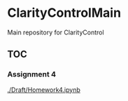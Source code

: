 # ClarityControlMain
Main repository for ClarityControl

## TOC

### Assignment 4

[./Draft/Homework4.ipynb](https://github.com/Upward-Spiral-Science/claritycontrol/blob/master/Draft/Homework4.ipynb)
